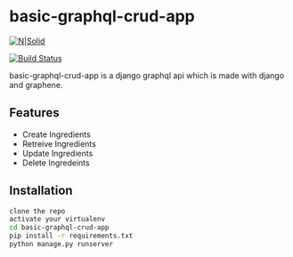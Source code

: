 # basic-graphql-crud-app

[![N|Solid](https://camo.githubusercontent.com/7dbca28df266715476ba7ebeb1c89feda800c3720fcc1411a00b99545440ee26/68747470733a2f2f696d6775722e636f6d2f567379576374432e706e67)](https://nodesource.com/products/nsolid)

[![Build Status](https://travis-ci.org/joemccann/dillinger.svg?branch=master)](https://travis-ci.org/joemccann/dillinger)

basic-graphql-crud-app is a django graphql api which is made with django and graphene.

## Features

- Create Ingredients
- Retreive Ingredients
- Update Ingredients
- Delete Ingredeints

## Installation

```sh
clone the repo
activate your virtualenv
cd basic-graphql-crud-app
pip install -r requirements.txt
python manage.py runserver
```
